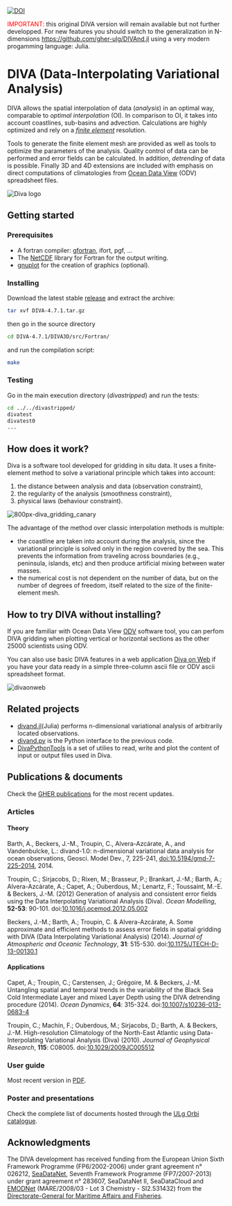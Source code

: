[![DOI](https://zenodo.org/badge/80114691.svg)](https://zenodo.org/badge/latestdoi/80114691)


<span style="color:red">IMPORTANT:</span> this original DIVA version will remain available but not further developped. For new features you should switch to the generalization in N-dimensions https://github.com/gher-ulg/DIVAnd.jl using a very modern progamming language: Julia.


# DIVA (Data-Interpolating Variational Analysis)

DIVA allows the spatial interpolation of data (*analysis*) in an optimal way, comparable to *optimal interpolation* (OI). In comparison to OI, it takes into account coastlines, sub-basins and advection. Calculations are highly optimized and rely on a [*finite element*](https://en.wikipedia.org/wiki/Finite_element_method) resolution. 

Tools to generate the finite element mesh are provided as well as tools to optimize the parameters of the analysis. Quality control of data can be performed and error fields can be calculated. In addition, *detrending* of data is possible. Finally 3D and 4D extensions are included with emphasis on direct computations of climatologies from [Ocean Data View](https://odv.awi.de/) (ODV) spreadsheet files.

![Diva logo](https://cloud.githubusercontent.com/assets/11868914/24106959/c6d8fb44-0d89-11e7-921b-a36fcccf5a21.png)

## Getting started

### Prerequisites

* A fortran compiler: [gfortran](https://gcc.gnu.org/wiki/GFortran), ifort, pgf, ...
* The [NetCDF](https://www.unidata.ucar.edu/software/netcdf/netcdf-4/newdocs/netcdf-f90.html) library for Fortran for the output writing.
* [gnuplot](http://www.gnuplot.info/) for the creation of graphics (optional).

### Installing
Download the latest stable [release](https://github.com/gher-ulg/DIVA/releases) and extract the archive:
```bash
tar xvf DIVA-4.7.1.tar.gz
```
then go in the source directory
```bash
cd DIVA-4.7.1/DIVA3D/src/Fortran/
```
and run the compilation script:
```bash
make
```

### Testing

Go in the main execution directory (*divastripped*) and run the tests:
```bash
cd ../../divastripped/
divatest
divatest0
...
```
## How does it work?

Diva is a software tool developed for gridding in situ data.
It uses a finite-element method to solve a variational principle which takes into account:
 1. the distance between analysis and data (observation constraint),
 2. the regularity of the analysis (smoothness constraint),
 3. physical laws (behaviour constraint). 
 
 ![800px-diva_gridding_canary](https://cloud.githubusercontent.com/assets/11868914/24946939/09c918fc-1f65-11e7-9974-06264c70ec1e.png)

The advantage of the method over classic interpolation methods is multiple:
* the coastline are taken into account during the analysis, since the variational principle is solved only in the region covered by the sea. This prevents the information from traveling across boundaries (e.g., peninsula, islands, etc) and then produce artificial mixing between water masses.
* the numerical cost is not dependent on the number of data, but on the number of degrees of freedom, itself related to the size of the finite-element mesh. 

##  How to try DIVA without installing?

If you are familiar with Ocean Data View [ODV](http://odv.awi.de/) software tool, you can perfom DIVA gridding when plotting vertical or horizontal sections as the other 25000 scientists using ODV.

You can also use basic DIVA features in a web application [Diva on Web](http://gher-diva.phys.ulg.ac.be/web-vis/diva.html) if you have your data ready in a simple three-column ascii file or ODV ascii spreadsheet format. 

![divaonweb](https://cloud.githubusercontent.com/assets/11868914/24947093/a980dd26-1f65-11e7-8715-f1e50bd69a83.png)

## Related projects 

* [divand.jl](https://github.com/gher-ulg/divand.jl)(Julia)  performs n-dimensional variational analysis of arbitrarily located observations.
* [divand.py](https://github.com/gher-ulg/divand.py) is the Python interface to the previous code.
* [DivaPythonTools](https://github.com/gher-ulg/DivaPythonTools) is a set of utilies to read, write and plot the content of input or output files used in Diva.

## Publications & documents 

Check the [GHER publications]([http://orbi.ulg.ac.be/ulg-report?query=%28%28affil%3A%22GeoHydrodynamics+and+Environment+Research%22%29+OR+%28affil%3A%22Oc%C3%A9anographie+physique%22%29%29&model=a&format=apa&sort_by0=1&order0=DESC&sort_by1=3&order1=ASC&sort_by2=2&order2=ASC&output=html&language=en&title=GHER+publications]) for the most recent updates.

### Articles

#### Theory

Barth, A., Beckers, J.-M., Troupin, C., Alvera-Azcárate, A., and Vandenbulcke, L.: divand-1.0: n-dimensional variational data analysis for ocean observations, Geosci. Model Dev., 7, 225-241, [doi:10.5194/gmd-7-225-2014](http://dx.doi.org/10.5194/gmd-7-225-2014), 2014.

Troupin, C.; Sirjacobs, D.; Rixen, M.; Brasseur, P.; Brankart, J.-M.; Barth, A.; Alvera-Azcárate, A.; Capet, A.; Ouberdous, M.; Lenartz, F.; Toussaint, M.-E. & Beckers, J.-M. (2012) Generation of analysis and consistent error fields using the Data Interpolating Variational Analysis (Diva). *Ocean Modelling*, **52-53**: 90-101. doi:[10.1016/j.ocemod.2012.05.002](http://dx.doi.org/10.1016/j.ocemod.2012.05.002)

Beckers, J.-M.; Barth, A.; Troupin, C. & Alvera-Azcárate, A. Some approximate and efficient methods to assess error fields in spatial gridding with DIVA (Data Interpolating Variational Analysis) (2014). *Journal of Atmospheric and Oceanic Technology*,  **31**: 515-530. doi:[10.1175/JTECH-D-13-00130.1](http://dx.doi.org/10.1175/JTECH-D-13-00130.1)

#### Applications 

Capet, A.; Troupin, C.; Carstensen, J.; Grégoire, M. & Beckers, J.-M. Untangling spatial and temporal trends in the variability of the Black Sea Cold Intermediate Layer and mixed Layer Depth using the DIVA detrending procedure (2014). *Ocean Dynamics*, **64**: 315-324. doi:[10.1007/s10236-013-0683-4](http://dx.doi.org/10.1007/s10236-013-0683-4)

Troupin, C.; Machín, F.; Ouberdous, M.; Sirjacobs, D.; Barth, A. & Beckers, J.-M. High-resolution Climatology of the North-East Atlantic using Data-Interpolating Variational Analysis (Diva) (2010). *Journal of Geophysical Research*, **115**: C08005. doi:[10.1029/2009JC005512](http://dx.doi.org/10.1029/2009JC005512)

### User guide

Most recent version in [PDF](https://github.com/gher-ulg/Diva-User-Guide/raw/master/DivaUserGuide.pdf).

### Poster and presentations

Check the complete list of documents hosted through the [ULg Orbi catalogue](http://orbi.ulg.ac.be/orbi-report?query=%28%28affil%3A%22GeoHydrodynamics+and+Environment+Research%22%29+OR+%28affil%3A%22Oc%C3%A9anographie+physique%22%29%29&model=a&format=apa&sort_by0=1&order0=DESC&sort_by1=3&order1=ASC&sort_by2=2&order2=ASC&output=html&language=en&title=GHER+publications).

## Acknowledgments

The DIVA development has received funding from the European Union Sixth Framework Programme (FP6/2002-2006) under grant agreement n° 026212, [SeaDataNet](http://www.seadatanet.org/), Seventh Framework Programme (FP7/2007-2013) under grant agreement n° 283607, SeaDataNet II, SeaDataCloud and [EMODNet](http://www.emodnet.eu/) (MARE/2008/03 - Lot 3 Chemistry - SI2.531432) from the [Directorate-General for Maritime Affairs and Fisheries](http://ec.europa.eu/dgs/maritimeaffairs_fisheries/index_en.htm).
